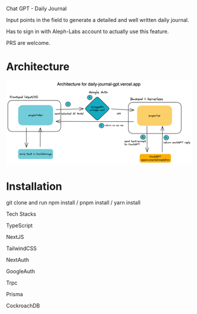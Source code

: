 Chat GPT - Daily Journal

Input points in the field to generate a detailed and well written daily journal.

Has to sign in with Aleph-Labs account to actually use this feature.

PRS are welcome.

# Architecture
![architecture diagram](./src/assets/daily%20journal%20architecture.png)

# Installation
git clone and run npm install / pnpm install / yarn install

Tech Stacks

TypeScript

NextJS

TailwindCSS

NextAuth

GoogleAuth

Trpc

Prisma

CockroachDB